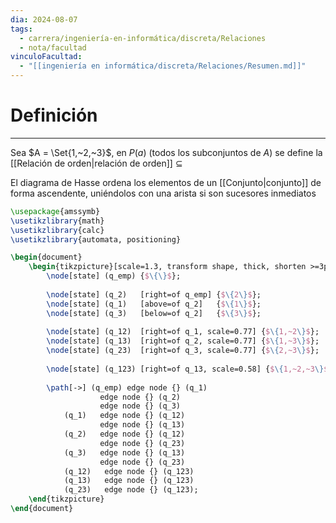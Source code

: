 ```yaml
---
dia: 2024-08-07
tags:
  - carrera/ingeniería-en-informática/discreta/Relaciones
  - nota/facultad
vinculoFacultad:
  - "[[ingeniería en informática/discreta/Relaciones/Resumen.md]]"
---
```

# Definición
---
Sea $A = \Set{1,~2,~3}$, en $P(a)$ (todos los subconjuntos de $A$) se define la [[Relación de orden|relación de orden]] $\subseteq$

El diagrama de Hasse ordena los elementos de un [[Conjunto|conjunto]] de forma ascendente, uniéndolos con una arista si son sucesores inmediatos

```tikz
\usepackage{amssymb}
\usetikzlibrary{math}
\usetikzlibrary{calc}
\usetikzlibrary{automata, positioning}

\begin{document} 
	\begin{tikzpicture}[scale=1.3, transform shape, thick, shorten >=3pt]
		\node[state] (q_emp) {$\{\}$};
		
		\node[state] (q_2)   [right=of q_emp] {$\{2\}$};
		\node[state] (q_1)   [above=of q_2]   {$\{1\}$};
		\node[state] (q_3)   [below=of q_2]   {$\{3\}$};
		
		\node[state] (q_12)  [right=of q_1, scale=0.77] {$\{1,~2\}$};
		\node[state] (q_13)  [right=of q_2, scale=0.77] {$\{1,~3\}$};
		\node[state] (q_23)  [right=of q_3, scale=0.77] {$\{2,~3\}$};
		
		\node[state] (q_123) [right=of q_13, scale=0.58] {$\{1,~2,~3\}$};
		
		\path[->] (q_emp) edge node {} (q_1)
				    edge node {} (q_2)
				    edge node {} (q_3)
			(q_1)   edge node {} (q_12)
			        edge node {} (q_13)
			(q_2)   edge node {} (q_12)
			        edge node {} (q_23)
			(q_3)   edge node {} (q_13)
			        edge node {} (q_23)
			(q_12)   edge node {} (q_123)
			(q_13)   edge node {} (q_123)
			(q_23)   edge node {} (q_123);
	\end{tikzpicture}
\end{document}
```